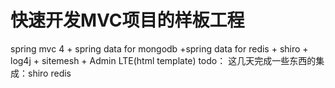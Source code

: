 # 快速开发MVC项目的样板工程
spring mvc 4 + spring  data for mongodb +spring data  for redis + shiro + log4j + sitemesh + Admin LTE(html template)
todo：
这几天完成一些东西的集成：shiro redis
